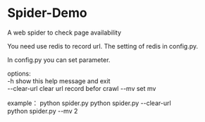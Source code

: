 # Spider-Demo
A web spider to check page availability

You need use redis to record url. The setting of redis in config.py.

In config.py you can set parameter.

options:  
      -h                show this help message and exit  
      --clear-url       clear url record befor crawl
      --mv              set mv

example：
      python spider.py
      python spider.py --clear-url       
      python spider.py --mv 2
